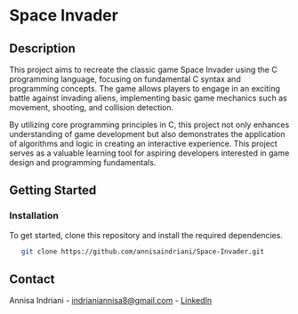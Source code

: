 # Space Invader
## Description
This project aims to recreate the classic game Space Invader using the C programming language, focusing on fundamental C syntax and programming concepts. The game allows players to engage in an exciting battle against invading aliens, implementing basic game mechanics such as movement, shooting, and collision detection.

By utilizing core programming principles in C, this project not only enhances understanding of game development but also demonstrates the application of algorithms and logic in creating an interactive experience. This project serves as a valuable learning tool for aspiring developers interested in game design and programming fundamentals.

## Getting Started

### Installation
To get started, clone this repository and install the required dependencies.
```bash
   git clone https://github.com/annisaindriani/Space-Invader.git
```

## Contact
Annisa Indriani - indrianiannisa8@gmail.com - [LinkedIn](https://www.linkedin.com/in/annisaindriani)
